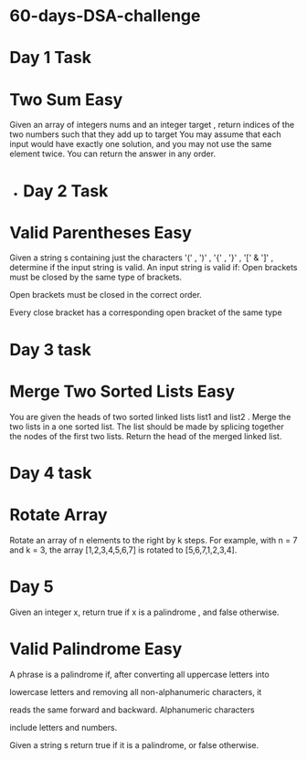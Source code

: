 # 60-days-DSA-challenge
# <h1>Day 1 Task</h1>
# Two Sum <italic> Easy</italic>
Given an array of integers nums and an integer target , return indices
of the two numbers such that they add up to target
You may assume that each input would have exactly one solution, and
you may not use the same element twice.
You can return the answer in any order.

* <h1>Day 2 Task </h1>
# Valid Parentheses <bold> Easy</bold>
Given a string s containing just the characters '(' , ')' , '{' , '}' ,
'[' & ']' , determine if the input string is valid.
An input string is valid if:
Open brackets must be closed by the same type of brackets.

Open brackets must be closed in the correct order.

Every close bracket has a corresponding open bracket of the same type
# Day 3 task
# Merge Two Sorted Lists Easy
You are given the heads of two sorted linked lists list1 and list2 .
Merge the two lists in a one sorted list. The list should be made by splicing 
together the nodes of the first two lists.
Return the head of the merged linked list.
# Day 4 task
# Rotate Array
Rotate an array of n elements to the right by k steps.
For example, with n = 7 and k = 3, the array [1,2,3,4,5,6,7] is rotated to
[5,6,7,1,2,3,4].
# Day 5
Given an integer x, return true if x is a 
palindrome
, and false otherwise.
# Valid Palindrome Easy

A phrase is a palindrome if, after converting all uppercase letters into 



lowercase letters and removing all non-alphanumeric characters, it 



reads the same forward and backward. Alphanumeric characters 



include letters and numbers.

Given a string s return true if it is a palindrome, or false otherwise. 
